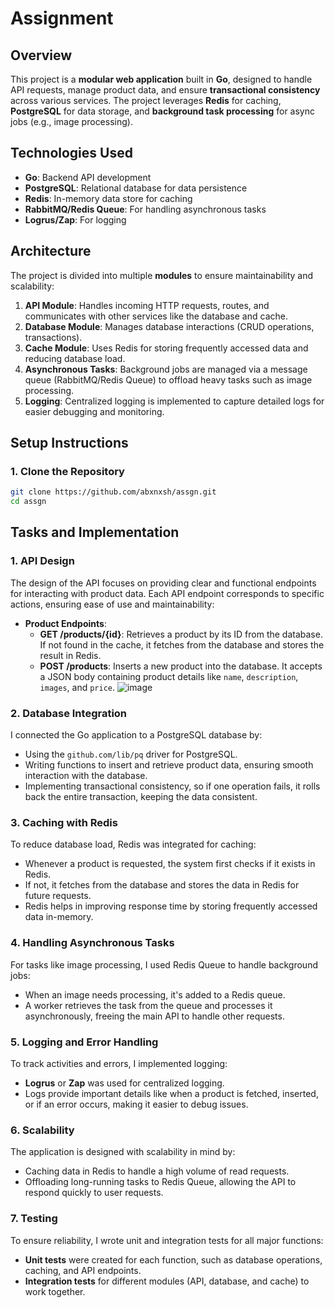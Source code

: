 # Assignment

## **Overview**

This project is a **modular web application** built in **Go**, designed to handle API requests, manage product data, and ensure **transactional consistency** across various services. The project leverages **Redis** for caching, **PostgreSQL** for data storage, and **background task processing** for async jobs (e.g., image processing).

## **Technologies Used**

- **Go**: Backend API development
- **PostgreSQL**: Relational database for data persistence
- **Redis**: In-memory data store for caching
- **RabbitMQ/Redis Queue**: For handling asynchronous tasks
- **Logrus/Zap**: For logging

## **Architecture**

The project is divided into multiple **modules** to ensure maintainability and scalability:

1. **API Module**: Handles incoming HTTP requests, routes, and communicates with other services like the database and cache.
2. **Database Module**: Manages database interactions (CRUD operations, transactions).
3. **Cache Module**: Uses Redis for storing frequently accessed data and reducing database load.
4. **Asynchronous Tasks**: Background jobs are managed via a message queue (RabbitMQ/Redis Queue) to offload heavy tasks such as image processing.
5. **Logging**: Centralized logging is implemented to capture detailed logs for easier debugging and monitoring.

## **Setup Instructions**

### **1. Clone the Repository**
```bash
git clone https://github.com/abxnxsh/assgn.git
cd assgn
```
## **Tasks and Implementation**

### 1. **API Design**

The design of the API focuses on providing clear and functional endpoints for interacting with product data. Each API endpoint corresponds to specific actions, ensuring ease of use and maintainability:

- **Product Endpoints**:
  - **GET /products/{id}**: Retrieves a product by its ID from the database. If not found in the cache, it fetches from the database and stores the result in Redis.
  - **POST /products**: Inserts a new product into the database. It accepts a JSON body containing product details like `name`, `description`, `images`, and `price`.
![image](https://github.com/user-attachments/assets/60ee57a4-5aa1-471a-9c5b-de0f814453d6)


### 2. **Database Integration**

I connected the Go application to a PostgreSQL database by:

- Using the `github.com/lib/pq` driver for PostgreSQL.
- Writing functions to insert and retrieve product data, ensuring smooth interaction with the database.
- Implementing transactional consistency, so if one operation fails, it rolls back the entire transaction, keeping the data consistent.

### 3. **Caching with Redis**

To reduce database load, Redis was integrated for caching:

- Whenever a product is requested, the system first checks if it exists in Redis.
- If not, it fetches from the database and stores the data in Redis for future requests.
- Redis helps in improving response time by storing frequently accessed data in-memory.

### 4. **Handling Asynchronous Tasks**

For tasks like image processing, I used Redis Queue to handle background jobs:

- When an image needs processing, it's added to a Redis queue.
- A worker retrieves the task from the queue and processes it asynchronously, freeing the main API to handle other requests.
  
### 5. **Logging and Error Handling**

To track activities and errors, I implemented logging:

- **Logrus** or **Zap** was used for centralized logging.
- Logs provide important details like when a product is fetched, inserted, or if an error occurs, making it easier to debug issues.

### 6. **Scalability**

The application is designed with scalability in mind by:

- Caching data in Redis to handle a high volume of read requests.
- Offloading long-running tasks to Redis Queue, allowing the API to respond quickly to user requests.

### 7. **Testing**

To ensure reliability, I wrote unit and integration tests for all major functions:

- **Unit tests** were created for each function, such as database operations, caching, and API endpoints.
- **Integration tests**  for different modules (API, database, and cache) to work together.


